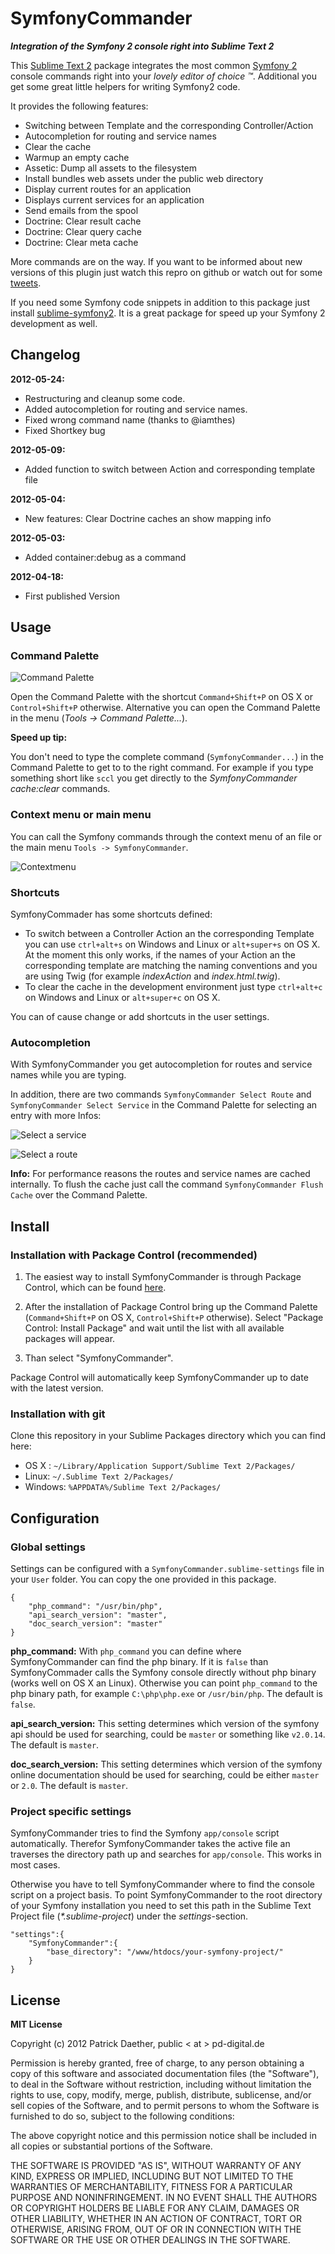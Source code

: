 # SymfonyCommander

**_Integration of the Symfony 2 console right into Sublime Text 2_**

This [Sublime Text 2](http://sublimetext.com/) package integrates the most common [Symfony 2](http://www.symfony.com) console commands right into your _lovely editor of choice &trade;_.
Additional you get some great little helpers for writing Symfony2 code.

It provides the following features:

- Switching between Template and the corresponding Controller/Action
- Autocompletion for routing and service names
- Clear the cache
- Warmup an empty cache
- Assetic: Dump all assets to the filesystem
- Install bundles web assets under the public web directory
- Display current routes for an application
- Displays current services for an application
- Send emails from the spool
- Doctrine: Clear result cache
- Doctrine: Clear query cache
- Doctrine: Clear meta cache

More commands are on the way.
If you want to be informed about new versions of this plugin just watch this repro on github or watch out for some [tweets](https://twitter.com/#!/pdaether).

If you need some Symfony code snippets in addition to this package just install [sublime-symfony2](https://github.com/raulfraile/sublime-symfony2). It is a great package for speed up your Symfony 2 development as well.

## Changelog

**2012-05-24:** 

- Restructuring and cleanup some code.
- Added autocompletion for routing and service names.
- Fixed wrong command name (thanks to @iamthes)
- Fixed Shortkey bug

**2012-05-09:** 

- Added function to switch between Action and corresponding template file

**2012-05-04:** 

- New features: Clear Doctrine caches an show mapping info

**2012-05-03:** 

- Added container:debug as a command

**2012-04-18:** 

- First published Version

## Usage

### Command Palette

![Command Palette](http://pdaether.github.com/images/command_palette.jpg "Command Palette")

Open the Command Palette with the shortcut `Command+Shift+P` on OS X or `Control+Shift+P` otherwise.
Alternative you can open the Command Palette in the menu (_Tools -> Command Palette..._).

**Speed up tip:**

You don't need to type the complete command (`SymfonyCommander...`) in the Command Palette to get to to the right command.
For example if you type something short like `sccl` you get directly to the _SymfonyCommander cache:clear_ commands.

### Context menu or main menu

You can call the Symfony commands through the context menu of an file or the main menu `Tools -> SymfonyCommander`.

![Contextmenu](http://pdaether.github.com/images/contextmenu.jpg "Contextmenu")

### Shortcuts

SymfonyCommader has some shortcuts defined:

 - To switch between a Controller Action an the corresponding Template you can use `ctrl+alt+s` on Windows and Linux or `alt+super+s` on OS X. At the moment this only works, if the names of your Action an the corresponding template are matching the naming conventions and you are using Twig (for example _indexAction_ and _index.html.twig_).
 - To clear the cache in the development environment just type  `ctrl+alt+c` on Windows and Linux or `alt+super+c` on OS X.

 You can of cause change or add shortcuts in the user settings.

### Autocompletion

 With SymfonyCommander you get autocompletion for routes and service names while you are typing.

 In addition, there are two commands `SymfonyCommander Select Route` and `SymfonyCommander Select Service` in the Command Palette for selecting an entry with more Infos:

![Select a service](http://pdaether.github.com/images/select_a_container.jpg "Select a service")

![Select a route](http://pdaether.github.com/images/select_a_route.jpg "Select a route")

**Info:** For performance reasons the routes and service names are cached internally.
To flush the cache just call the command `SymfonyCommander Flush Cache` over the Command Palette.

## Install

### Installation with Package Control (recommended)

1. The easiest way to install SymfonyCommander is through Package Control, which can be found [here](http://wbond.net/sublime_packages/package_control).

2. After the installation of Package Control bring up the Command Palette (`Command+Shift+P` on OS X, `Control+Shift+P` otherwise). Select "Package Control: Install Package" and wait until the list with all available packages will appear. 

3. Than select "SymfonyCommander". 

Package Control will automatically keep SymfonyCommander up to date with the latest version.


### Installation with git

Clone this repository in your Sublime Packages directory which you can find here:

- OS X : `~/Library/Application Support/Sublime Text 2/Packages/`
- Linux: `~/.Sublime Text 2/Packages/`
- Windows: `%APPDATA%/Sublime Text 2/Packages/`

## Configuration

### Global settings

Settings can be configured with a `SymfonyCommander.sublime-settings` file in your `User` folder.
You can copy the one provided in this package.

	{
		"php_command": "/usr/bin/php",
		"api_search_version": "master",
		"doc_search_version": "master"
	}

**php_command:** With `php_command` you can define where SymfonyCommander can find the php binary. If it is `false` than SymfonyCommader calls the Symfony console directly without php binary (works well on OS X an Linux).
Otherwise you can point `php_command` to the php binary path, for example `C:\php\php.exe` or `/usr/bin/php`.
The default is `false`.

**api_search_version:** This setting determines which version of the symfony api should be used for searching, could be `master` or something like `v2.0.14`. The default is `master`.

**doc_search_version:** This setting determines which version of the symfony online documentation should be used for searching, could be either `master` or `2.0`. The default is `master`.


### Project specific settings

SymfonyCommander tries to find the Symfony `app/console` script automatically. Therefor SymfonyCommander takes the active file an traverses the directory path up and searches for `app/console`.
This works in most cases.

Otherwise you have to tell SymfonyCommander where to find the console script on a project basis.
To point SymfonyCommander to the root directory of your Symfony installation you need to set this path in the Sublime Text Project file (_*.sublime-project_) under the _settings_-section.

	"settings":{
		"SymfonyCommander":{
			"base_directory": "/www/htdocs/your-symfony-project/"
		}
	}


## License

**MIT License**


Copyright (c) 2012 Patrick Daether, public < at > pd-digital.de

Permission is hereby granted, free of charge, to any person obtaining a
copy of this software and associated documentation files (the "Software"),
to deal in the Software without restriction, including without limitation
the rights to use, copy, modify, merge, publish, distribute, sublicense,
and/or sell copies of the Software, and to permit persons to whom the
Software is furnished to do so, subject to the following conditions:

The above copyright notice and this permission notice shall be included in
all copies or substantial portions of the Software.

THE SOFTWARE IS PROVIDED "AS IS", WITHOUT WARRANTY OF ANY KIND, EXPRESS OR
IMPLIED, INCLUDING BUT NOT LIMITED TO THE WARRANTIES OF MERCHANTABILITY,
FITNESS FOR A PARTICULAR PURPOSE AND NONINFRINGEMENT. IN NO EVENT SHALL
THE AUTHORS OR COPYRIGHT HOLDERS BE LIABLE FOR ANY CLAIM, DAMAGES OR OTHER
LIABILITY, WHETHER IN AN ACTION OF CONTRACT, TORT OR OTHERWISE, ARISING
FROM, OUT OF OR IN CONNECTION WITH THE SOFTWARE OR THE USE OR OTHER
DEALINGS IN THE SOFTWARE.

